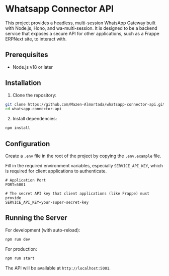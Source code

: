 # Whatsapp Connector API

This project provides a headless, multi-session WhatsApp Gateway built with Node.js, Hono, and wa-multi-session. It is designed to be a backend service that exposes a secure API for other applications, such as a Frappe ERPNext site, to interact with.

## Prerequisites

- Node.js v18 or later

## Installation

1. Clone the repository:

```bash
git clone https://github.com/Mazen-Almortada/whatsapp-connector-api.git
cd whatsapp-connector-api
```

2. Install dependencies:

```bash
npm install
```

## Configuration

Create a `.env` file in the root of the project by copying the `.env.example` file.

Fill in the required environment variables, especially `SERVICE_API_KEY`, which is required for client applications to authenticate.

```env
# Application Port
PORT=5001

# The secret API key that client applications (like Frappe) must provide
SERVICE_API_KEY=your-super-secret-key
```

## Running the Server

For development (with auto-reload):

```bash
npm run dev
```

For production:

```bash
npm run start
```

The API will be available at `http://localhost:5001`.
